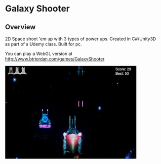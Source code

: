 # Galaxy Shooter

## Overview
2D Space shoot 'em up with 3 types of power ups.  Created in C#/Unity3D as part of a Udemy class.  Built for pc.

You can play a WebGL version at http://www.btriordan.com/games/GalaxyShooter

![Image of game](https://github.com/briordan/GalaxyShooter/blob/master/ScreenShot.jpg)
